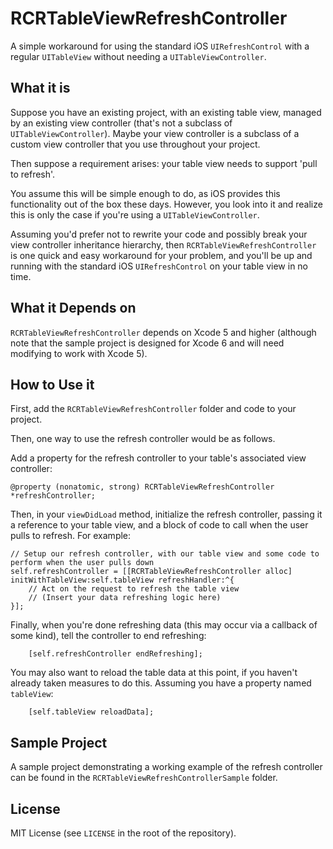 RCRTableViewRefreshController
=============================

A simple workaround for using the standard iOS `UIRefreshControl` with a regular `UITableView` without needing a `UITableViewController`.

## What it is

Suppose you have an existing project, with an existing table view, managed by an existing view controller (that's not a subclass of `UITableViewController`). Maybe your view controller is a subclass of a custom view controller that you use throughout your project.

Then suppose a requirement arises: your table view needs to support 'pull to refresh'.

You assume this will be simple enough to do, as iOS provides this functionality out of the box these days. However, you look into it and realize this is only the case if you're using a `UITableViewController`.

Assuming you'd prefer not to rewrite your code and possibly break your view controller inheritance hierarchy, then `RCRTableViewRefreshController` is one quick and easy workaround for your problem, and you'll be up and running with the standard iOS `UIRefreshControl` on your table view in no time.

## What it Depends on

`RCRTableViewRefreshController` depends on Xcode 5 and higher (although note that the sample project is designed for Xcode 6 and will need modifying to work with Xcode 5).

## How to Use it

First, add the `RCRTableViewRefreshController` folder and code to your project.

Then, one way to use the refresh controller would be as follows.

Add a property for the refresh controller to your table's associated view controller:

```objc
@property (nonatomic, strong) RCRTableViewRefreshController *refreshController;
```

Then, in your `viewDidLoad` method, initialize the refresh controller, passing it a reference to your table view, and a block of code to call when the user pulls to refresh. For example:

```objc
// Setup our refresh controller, with our table view and some code to perform when the user pulls down
self.refreshController = [[RCRTableViewRefreshController alloc] initWithTableView:self.tableView refreshHandler:^{
    // Act on the request to refresh the table view
    // (Insert your data refreshing logic here)
}];
```

Finally, when you're done refreshing data (this may occur via a callback of some kind), tell the controller to end refreshing:

```objc
    [self.refreshController endRefreshing];
```
    
You may also want to reload the table data at this point, if you haven't already taken measures to do this. Assuming you have a property named `tableView`:

```objc
    [self.tableView reloadData];
```

## Sample Project

A sample project demonstrating a working example of the refresh controller can be found in the `RCRTableViewRefreshControllerSample` folder.

## License

MIT License (see `LICENSE` in the root of the repository).